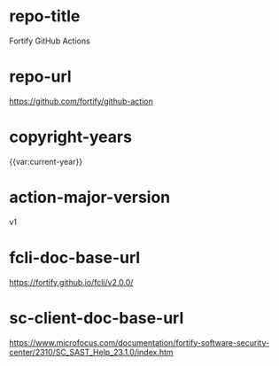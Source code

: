 # repo-title
Fortify GitHub Actions

# repo-url
https://github.com/fortify/github-action

# copyright-years
{{var:current-year}}

# action-major-version
v1

# fcli-doc-base-url
https://fortify.github.io/fcli/v2.0.0/

# sc-client-doc-base-url
https://www.microfocus.com/documentation/fortify-software-security-center/2310/SC_SAST_Help_23.1.0/index.htm